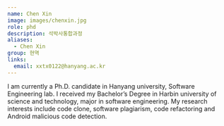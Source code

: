 ```yaml
---
name: Chen Xin
image: images/chenxin.jpg
role: phd
description: 석박사통합과정
aliases:
  - Chen Xin
group: 현역
links:
  email: xxtx0122@hanyang.ac.kr
---
```


I am currently a Ph.D. candidate in Hanyang university, Software Engineering lab. I received my Bachelor’s Degree in Harbin university of science and technology, major in software engineering.
My research interests include code clone, software plagiarism, code refactoring and Android malicious code detection.
